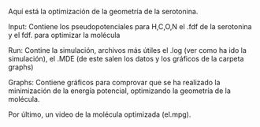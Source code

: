 Aquí está la optimización de la geometría de la serotonina.

Input: Contiene los pseudopotenciales para H,C,O,N el .fdf de la serotonina y el fdf. para optimizar la molécula

Run: Contine la simulación, archivos más útiles el .log (ver como ha ido la simulación), el .MDE (de este salen los datos y los gráficos de la carpeta graphs)

Graphs: Contiene gráficos para comprovar que se ha realizado la minimización de la energía potencial, optimizando la geometría de la molécula.

Por último, un video de la molécula optimizada (el.mpg).
